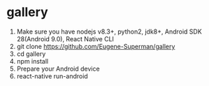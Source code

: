 # gallery
1. Make sure you have nodejs v8.3+, python2, jdk8+, Android SDK 28(Android 9.0), React Native CLI
2. git clone https://github.com/Eugene-Superman/gallery
3. cd gallery
4. npm install
5. Prepare your Android device
6. react-native run-android
